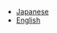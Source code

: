 * [Japanese](https://researchmap.jp/read0152172/presentations?lang=ja)
* [English](https://researchmap.jp/read0152172/presentations?lang=en)